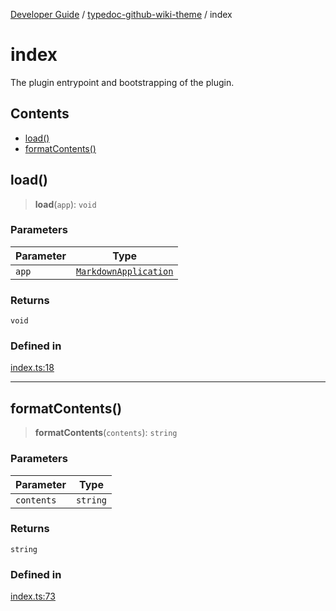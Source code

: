 [Developer Guide](../../README.md) / [typedoc-github-wiki-theme](../README.md) / index

# index

The plugin entrypoint and bootstrapping of the plugin.

## Contents

* [load()](#load)
* [formatContents()](#formatcontents)

## load()

> **load**(`app`): `void`

### Parameters

| Parameter | Type                                                                                           |
| --------- | ---------------------------------------------------------------------------------------------- |
| `app`     | [`MarkdownApplication`](../../typedoc-plugin-markdown/types/interfaces/MarkdownApplication.md) |

### Returns

`void`

### Defined in

[index.ts:18](https://github.com/typedoc2md/typedoc-plugin-markdown/blob/main/packages/typedoc-github-wiki-theme/src/index.ts#L18)

***

## formatContents()

> **formatContents**(`contents`): `string`

### Parameters

| Parameter  | Type     |
| ---------- | -------- |
| `contents` | `string` |

### Returns

`string`

### Defined in

[index.ts:73](https://github.com/typedoc2md/typedoc-plugin-markdown/blob/main/packages/typedoc-github-wiki-theme/src/index.ts#L73)
